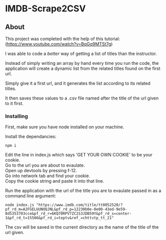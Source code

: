 # IMDB-Scrape2CSV

## About <a name = "about"></a>

This project was completed with the help of this tutorial: (https://www.youtube.com/watch?v=BqGq9MTSt7g)

I was able to code a *better* way of getting a list of titles than the instructor.

Instead of simply writing an array by hand every time you run the code, the application will create a dynamic list from the related titles found on the first url.

Simply give it a first url, and it generates the list according to its related titles.

It then saves these values to a .csv file named after the title of the url given to it first.



### Installing

First, make sure you have node installed on your machine.

Install the dependancies:
```
npm i
```

Edit the line in index.js which says 'GET YOUR OWN COOKIE' to be your cookie.\
Go to the url you are about to evaulate.\
Open up devtools by pressing f-12.\
Go into network tab and find your cookie.\
Copy the cookie string and paste it into that line.


Run the application with the url of the title you are to evaulate passed in as a command line argument:
```
node index.js "https://www.imdb.com/title/tt0052520/?pf_rd_m=A2FGELUUNOQJNL&pf_rd_p=12230b0e-0e00-43ed-9e59-8d5353703cce&pf_rd_r=6KQ70RPV7ZC2S3JDB59Y&pf_rd_s=center-1&pf_rd_t=15506&pf_rd_i=toptv&ref_=chttvtp_tt_21"
```

The csv will be saved in the current directory as the name of the title of the url given.